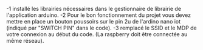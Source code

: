 -1 installé les librairies nécessaires dans le gestionnaire de librairie de l'application arduino.
-2 Pour le bon fonctionnement du projet vous devez mettre en place un bouton poussoirs sur le pin 2u de l'ardino nano iot (indiqué par "SWITCH PIN" dans le code).
-3 remplacé le SSID et le MDP de votre connexion au début du code. (La raspberry doit être connectée au même réseau).
